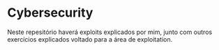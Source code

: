 # Cybersecurity
Neste repesitório haverá exploits explicados por mim, junto com outros exercícios explicados voltado para a área de exploitation.
